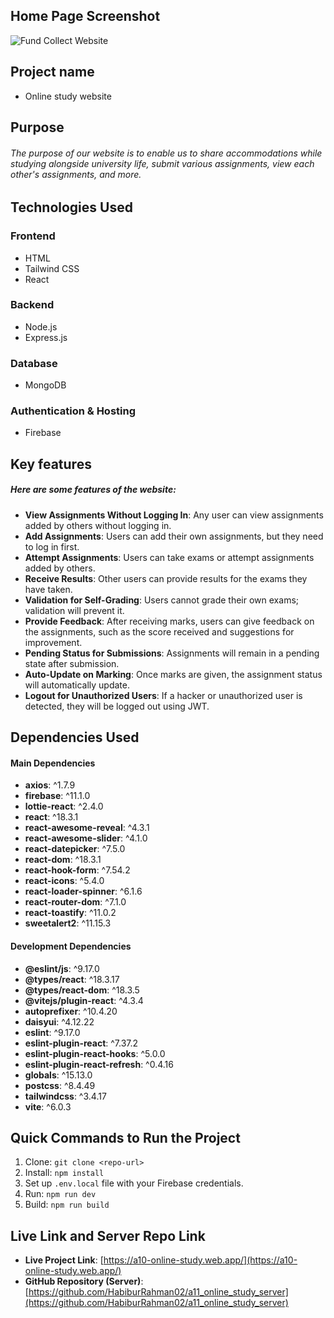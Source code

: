 ## Home Page Screenshot
![Fund Collect Website](https://i.ibb.co.com/rpvSYyk/a11.jpg)

## Project name
- Online study website

## Purpose
###### The purpose of our website is to enable us to share accommodations while studying alongside university life, submit various assignments, view each other's assignments, and more.


## Technologies Used  

### Frontend  
- HTML  
- Tailwind CSS  
- React  

### Backend  
- Node.js  
- Express.js  

### Database  
- MongoDB  

### Authentication & Hosting  
- Firebase  



##  Key features
##### Here are some features of the website:

- **View Assignments Without Logging In**: Any user can view assignments added by others without logging in.  
- **Add Assignments**: Users can add their own assignments, but they need to log in first.  
- **Attempt Assignments**: Users can take exams or attempt assignments added by others.  
- **Receive Results**: Other users can provide results for the exams they have taken.  
- **Validation for Self-Grading**: Users cannot grade their own exams; validation will prevent it.  
- **Provide Feedback**: After receiving marks, users can give feedback on the assignments, such as the score received and suggestions for improvement.  
- **Pending Status for Submissions**: Assignments will remain in a pending state after submission.  
- **Auto-Update on Marking**: Once marks are given, the assignment status will automatically update.  
- **Logout for Unauthorized Users**: If a hacker or unauthorized user is detected, they will be logged out using JWT.  


<!-- dependencies -->
## Dependencies Used

#### **Main Dependencies**
- **axios**: ^1.7.9  
- **firebase**: ^11.1.0  
- **lottie-react**: ^2.4.0  
- **react**: ^18.3.1  
- **react-awesome-reveal**: ^4.3.1  
- **react-awesome-slider**: ^4.1.0  
- **react-datepicker**: ^7.5.0  
- **react-dom**: ^18.3.1  
- **react-hook-form**: ^7.54.2  
- **react-icons**: ^5.4.0  
- **react-loader-spinner**: ^6.1.6  
- **react-router-dom**: ^7.1.0  
- **react-toastify**: ^11.0.2  
- **sweetalert2**: ^11.15.3  

#### **Development Dependencies**
- **@eslint/js**: ^9.17.0  
- **@types/react**: ^18.3.17  
- **@types/react-dom**: ^18.3.5  
- **@vitejs/plugin-react**: ^4.3.4  
- **autoprefixer**: ^10.4.20  
- **daisyui**: ^4.12.22  
- **eslint**: ^9.17.0  
- **eslint-plugin-react**: ^7.37.2  
- **eslint-plugin-react-hooks**: ^5.0.0  
- **eslint-plugin-react-refresh**: ^0.4.16  
- **globals**: ^15.13.0  
- **postcss**: ^8.4.49  
- **tailwindcss**: ^3.4.17  
- **vite**: ^6.0.3  


## Quick Commands to Run the Project

1. Clone: `git clone <repo-url>`
2. Install: `npm install`
3. Set up `.env.local` file with your Firebase credentials.
4. Run: `npm run dev`
5. Build: `npm run build`


## Live Link and Server Repo Link

- **Live Project Link**: [https://a10-online-study.web.app/](https://a10-online-study.web.app/)
- **GitHub Repository (Server)**: [https://github.com/HabiburRahman02/a11_online_study_server](https://github.com/HabiburRahman02/a11_online_study_server)



